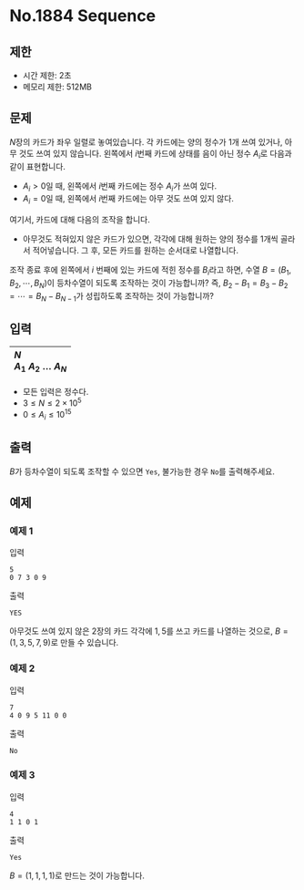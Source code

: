 # No.1884 Sequence

## 제한

- 시간 제한: 2초
- 메모리 제한: 512MB

## 문제

$N$장의 카드가 좌우 일렬로 놓여있습니다. 각 카드에는 양의 정수가 $1$개 쓰여 있거나, 아무 것도 쓰여 있지 않습니다. 왼쪽에서 $i$번째 카드에 상태를 음이 아닌 정수 $A_i$로 다음과 같이 표현합니다.

- $A_i > 0$일 때, 왼쪽에서 $i$번째 카드에는 정수 $A_i$가 쓰여 있다.
- $A_i = 0$일 때, 왼쪽에서 $i$번째 카드에는 아무 것도 쓰여 있지 않다.

여기서, 카드에 대해 다음의 조작을 합니다.

- 아무것도 적혀있지 않은 카드가 있으면, 각각에 대해 원하는 양의 정수를 $1$개씩 골라서 적어넣습니다. 그 후, 모든 카드를 원하는 순서대로 나열합니다.

조작 종료 후에 왼쪽에서 $i$ 번째에 있는 카드에 적힌 정수를 $B_i$라고 하면, 수열 $B = (B_1, B_2, \cdots, B_N)$이 등차수열이 되도록 조작하는 것이 가능합니까? 즉, $B_2 - B_1 = B_3 - B_2 = \cdots = B_N - B_{N-1}$가 성립하도록 조작하는 것이 가능합니까?

## 입력

|$N$<br />$A_1$ $A_2$ $\dots$ $A_N$|
|:-|

- 모든 입력은 정수다.
- $3 \le N \le 2 \times 10^5$
- $0 \le A_i \le 10^{15}$

## 출력

$B$가 등차수열이 되도록 조작할 수 있으면 `Yes`, 불가능한 경우 `No`를 출력해주세요.

## 예제

### 예제 1

입력

```
5
0 7 3 0 9
```

출력

```
YES
```

아무것도 쓰여 있지 않은 $2$장의 카드 각각에 $1, 5$를 쓰고 카드를 나열하는 것으로, $B = (1, 3, 5, 7, 9)$로 만들 수 있습니다.

### 예제 2

입력

```
7
4 0 9 5 11 0 0
```

출력

```
No
```

### 예제 3

입력

```
4
1 1 0 1
```

출력

```
Yes
```

$B = (1, 1, 1, 1)$로 만드는 것이 가능합니다.